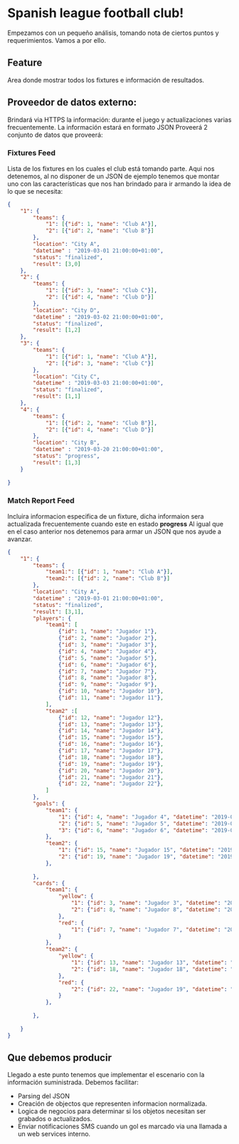 # Spanish league football club!

Empezamos con un pequeño análisis, tomando nota de ciertos puntos y requerimientos.
Vamos a por ello.
## Feature
Area donde mostrar todos los fixtures e información de resultados.
## Proveedor de datos externo:
Brindará via HTTPS la información: durante el juego y actualizaciones varias frecuentemente.
La información estará en formato JSON
Proveerá 2 conjunto de datos que proveerá:
### Fixtures Feed
Lista de los fixtures en los cuales el club está tomando parte. Aqui nos detenemos, al no disponer de un JSON de ejemplo tenemos que montar uno con las características que nos han brindado para ir armando la idea de lo que se necesita:
```json
{
	"1": {
        "teams": {
            "1": [{"id": 1, "name": "Club A"}],
            "2": [{"id": 2, "name": "Club B"}]
        },
        "location": "City A",
        "datetime" : "2019-03-01 21:00:00+01:00",
        "status": "finalized",
        "result": [3,0]
    }, 
	"2": {
        "teams": {
            "1": [{"id": 3, "name": "Club C"}],
            "2": [{"id": 4, "name": "Club D"}]
        },
        "location": "City D",
        "datetime" : "2019-03-02 21:00:00+01:00",
        "status": "finalized",
        "result": [1,2]
    }, 
	"3": {
        "teams": {
            "1": [{"id": 1, "name": "Club A"}],
            "2": [{"id": 3, "name": "Club C"}]
        },
        "location": "City C",
        "datetime" : "2019-03-03 21:00:00+01:00",
        "status": "finalized",
        "result": [1,1]
    }, 
	"4": {
        "teams": {
            "1": [{"id": 2, "name": "Club B"}],
            "2": [{"id": 4, "name": "Club D"}]
        },
        "location": "City B",
        "datetime" : "2019-03-20 21:00:00+01:00",
        "status": "progress",
        "result": [1,3]
    }
    
}
```
### Match Report Feed
Incluira informacion especifica de un fixture, dicha informaion sera actualizada frecuentemente cuando este en estado **progress**
Al igual que en el caso anterior nos detenemos para armar un JSON que nos ayude a avanzar.
```json
{
	"1": {
        "teams": {
            "team1:": [{"id": 1, "name": "Club A"}],
            "team2:": [{"id": 2, "name": "Club B"}]
        },
        "location": "City A",
        "datetime" : "2019-03-01 21:00:00+01:00",
        "status": "finalized",
        "result": [3,1],
        "players": {
            "team1": [
                {"id": 1, "name": "Jugador 1"},
                {"id": 2, "name": "Jugador 2"},
                {"id": 3, "name": "Jugador 3"},
                {"id": 4, "name": "Jugador 4"},
                {"id": 5, "name": "Jugador 5"},
                {"id": 6, "name": "Jugador 6"},
                {"id": 7, "name": "Jugador 7"},
                {"id": 8, "name": "Jugador 8"},
                {"id": 9, "name": "Jugador 9"},
                {"id": 10, "name": "Jugador 10"},
                {"id": 11, "name": "Jugador 11"},
            ],
            "team2" :[
                {"id": 12, "name": "Jugador 12"},
                {"id": 13, "name": "Jugador 13"},
                {"id": 14, "name": "Jugador 14"},
                {"id": 15, "name": "Jugador 15"},
                {"id": 16, "name": "Jugador 16"},
                {"id": 17, "name": "Jugador 17"},
                {"id": 18, "name": "Jugador 18"},
                {"id": 19, "name": "Jugador 19"},
                {"id": 20, "name": "Jugador 20"},
                {"id": 21, "name": "Jugador 21"},
                {"id": 22, "name": "Jugador 22"},
            ]
        },
        "goals": {
            "team1": {
                "1": {"id": 4, "name": "Jugador 4", "datetime": "2019-03-01 21:20:00+01:00"},
                "2": {"id": 5, "name": "Jugador 5", "datetime": "2019-03-01 21:30:00+01:00"},
                "3": {"id": 6, "name": "Jugador 6", "datetime": "2019-03-01 21:40:00+01:00"}
            },
            "team2": {
                "1": {"id": 15, "name": "Jugador 15", "datetime": "2019-03-01 21:25:00+01:00"},
                "2": {"id": 19, "name": "Jugador 19", "datetime": "2019-03-01 21:35:00+01:00"}
            },
              
        },
        "cards": {
            "team1": {
                "yellow": {
                    "1": {"id": 3, "name": "Jugador 3", "datetime": "2019-03-01     21:22:00+01:00"},    
                    "2": {"id": 8, "name": "Jugador 8", "datetime": "2019-03-01 21:27:00+01:00"}
                },
                "red": {
                    "1": {"id": 7, "name": "Jugador 7", "datetime": "2019-03-01 22:10:00+01:00"}
                }
            },
            "team2": {
                "yellow": {
                    "1": {"id": 13, "name": "Jugador 13", "datetime": "2019-03-01     21:22:00+01:00"},    
                    "2": {"id": 18, "name": "Jugador 18", "datetime": "2019-03-01 21:27:00+01:00"}
                },
                "red": {
                    "2": {"id": 22, "name": "Jugador 19", "datetime": "2019-03-01 22:25:00+01:00"}
                }
            },
              
        },
          
    }    
}
```

## Que debemos producir

Llegado a este punto tenemos que implementar el escenario con la información suministrada. Debemos facilitar:

- Parsing del JSON
- Creación de objectos que representen informacion normalizada.
- Logica de negocios para determinar si los objetos necesitan ser grabados o actualizados.
- Enviar notificaciones SMS cuando un gol es marcado via una llamada a un web services interno.


